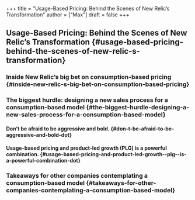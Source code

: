 +++
title = "Usage-Based Pricing: Behind the Scenes of New Relic’s Transformation"
author = ["Max"]
draft = false
+++

## Usage-Based Pricing: Behind the Scenes of New Relic’s Transformation {#usage-based-pricing-behind-the-scenes-of-new-relic-s-transformation}


### Inside New Relic’s big bet on consumption-based pricing {#inside-new-relic-s-big-bet-on-consumption-based-pricing}


### The biggest hurdle: designing a new sales process for a consumption-based model {#the-biggest-hurdle-designing-a-new-sales-process-for-a-consumption-based-model}


#### Don’t be afraid to be aggressive and bold. {#don-t-be-afraid-to-be-aggressive-and-bold-dot}


#### Usage-based pricing and product-led growth (PLG) is a powerful combination. {#usage-based-pricing-and-product-led-growth--plg--is-a-powerful-combination-dot}


### Takeaways for other companies contemplating a consumption-based model {#takeaways-for-other-companies-contemplating-a-consumption-based-model}